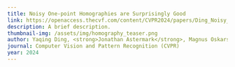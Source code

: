 ```yaml
---
title: Noisy One-point Homographies are Surprisingly Good
link: https://openaccess.thecvf.com/content/CVPR2024/papers/Ding_Noisy_One-point_Homographies_are_Surprisingly_Good_CVPR_2024_paper.pdf
description: A brief description.
thumbnail-img: /assets/img/homography_teaser.png
author: Yaqing Ding, <strong>Jonathan Astermark</strong>, Magnus Oskarsson, Viktor Larsson
journal: Computer Vision and Pattern Recognition (CVPR)
year: 2024
---
```


